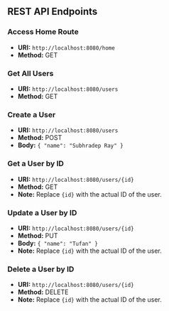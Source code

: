## REST API Endpoints

### Access Home Route
- **URI:** `http://localhost:8080/home`
- **Method:** GET

### Get All Users
- **URI:** `http://localhost:8080/users`
- **Method:** GET

### Create a User
- **URI:** `http://localhost:8080/users`
- **Method:** POST
- **Body:** `{ "name": "Subhradep Ray" }`

### Get a User by ID
- **URI:** `http://localhost:8080/users/{id}`
- **Method:** GET
- **Note:** Replace `{id}` with the actual ID of the user.

### Update a User by ID
- **URI:** `http://localhost:8080/users/{id}`
- **Method:** PUT
- **Body:** `{ "name": "Tufan" }`
- **Note:** Replace `{id}` with the actual ID of the user.

### Delete a User by ID
- **URI:** `http://localhost:8080/users/{id}`
- **Method:** DELETE
- **Note:** Replace `{id}` with the actual ID of the user.
